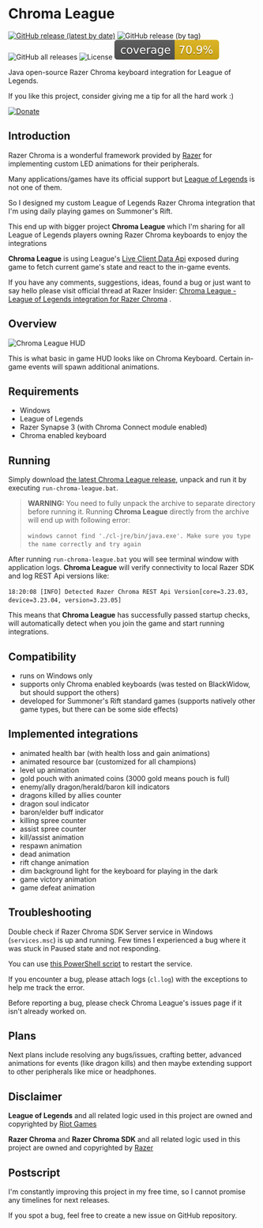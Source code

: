 # Chroma League

[![GitHub release (latest by date)](https://img.shields.io/github/v/release/bonepl/chromaleague)](https://github.com/bonepl/ChromaLeague/releases/latest)
![GitHub release (by tag)](https://img.shields.io/github/downloads/bonepl/chromaleague/v1.2.1/total)
![GitHub all releases](https://img.shields.io/github/downloads/bonepl/chromaleague/total)
![License](https://img.shields.io/badge/license-GPL%203.0-informational)
![Coverage](.github/badges/jacoco-chromaleague.svg)

Java open-source Razer Chroma keyboard integration for League of Legends.

If you like this project, consider giving me a tip for all the hard work :)

[![Donate](https://img.shields.io/badge/Donate-PayPal-blue.svg)](https://www.paypal.com/cgi-bin/webscr?cmd=_donations&business=5JFBXY66RT8Z6&item_name=Chroma+League&currency_code=PLN)

## Introduction

Razer Chroma is a wonderful framework provided by [Razer](https://www.razer.com/)
for implementing custom LED animations for their peripherals.

Many applications/games have its official support but [League of Legends](https://leagueoflegends.com)
is not one of them.

So I designed my custom League of Legends Razer Chroma integration that I'm using daily playing games on Summoner's
Rift.

This end up with bigger project **Chroma League** which I'm sharing for all League of Legends players owning Razer
Chroma keyboards to enjoy the integrations

**Chroma League** is using
League's [Live Client Data Api](https://developer.riotgames.com/docs/lol#game-client-api_live-client-data-api)
exposed during game to fetch current game's state and react to the in-game events.

If you have any comments, suggestions, ideas, found a bug or just want to say hello please visit official thread at
Razer
Insider: [Chroma League - League of Legends integration for Razer Chroma](https://insider.razer.com/index.php?threads/chroma-league-league-of-legends-integration-for-razer-chroma.65412/)
.

## Overview

![Chroma League HUD](https://github.com/bonepl/ChromaLeague/blob/master/doc/images/ChromaLeague.png "Chroma League HUD")

This is what basic in game HUD looks like on Chroma Keyboard. Certain in-game events will spawn additional animations.

## Requirements

* Windows
* League of Legends
* Razer Synapse 3 (with Chroma Connect module enabled)
* Chroma enabled keyboard

## Running

Simply download [the latest Chroma League release](https://github.com/bonepl/ChromaLeague/releases/latest), unpack and
run it by executing `run-chroma-league.bat`.

> **WARNING:** You need to fully unpack the archive to separate directory before running it.
> Running **Chroma League** directly from the archive will end up with following error:
>
> `windows cannot find './cl-jre/bin/java.exe'. Make sure you type the name correctly and try again`

After running `run-chroma-league.bat` you will see terminal window with application logs.
**Chroma League** will verify connectivity to local Razer SDK and log REST Api versions like:

`18:20:08 [INFO] Detected Razer Chroma REST Api Version[core=3.23.03, device=3.23.04, version=3.23.05]`

This means that **Chroma League** has successfully passed startup checks, will automatically detect when you join the
game and start running integrations.

## Compatibility

* runs on Windows only
* supports only Chroma enabled keyboards
  (was tested on BlackWidow, but should support the others)
* developed for Summoner's Rift standard games
  (supports natively other game types, but there can be some side effects)

## Implemented integrations

- animated health bar (with health loss and gain animations)
- animated resource bar (customized for all champions)
- level up animation
- gold pouch with animated coins (3000 gold means pouch is full)
- enemy/ally dragon/herald/baron kill indicators
- dragons killed by allies counter
- dragon soul indicator
- baron/elder buff indicator
- killing spree counter
- assist spree counter
- kill/assist animation
- respawn animation
- dead animation
- rift change animation
- dim background light for the keyboard for playing in the dark
- game victory animation
- game defeat animation

## Troubleshooting

Double check if Razer Chroma SDK Server service in Windows (`services.msc`) is up and running. Few times I experienced a
bug where it was stuck in Paused state and not responding.

You can
use [this PowerShell script](https://github.com/bonepl/ChromaLeague/blob/master/chroma-league-launcher/src/scripts/restartRazerSdk.ps1)
to restart the service.

If you encounter a bug, please attach logs (`cl.log`) with the exceptions to help me track the error.

Before reporting a bug, please check Chroma League's issues page if it isn't already worked on.

## Plans

Next plans include resolving any bugs/issues, crafting better, advanced animations for events (like dragon kills)
and then maybe extending support to other peripherals like mice or headphones.

## Disclaimer

**League of Legends** and all related logic used in this project are owned and copyrighted
by [Riot Games](https://www.riotgames.com)

**Razer Chroma** and **Razer Chroma SDK** and all related logic used in this project are owned and copyrighted
by [Razer](https://www.razer.com/)

## Postscript

I'm constantly improving this project in my free time, so I cannot promise any timelines for next releases.

If you spot a bug, feel free to create a new issue on GitHub repository. 
